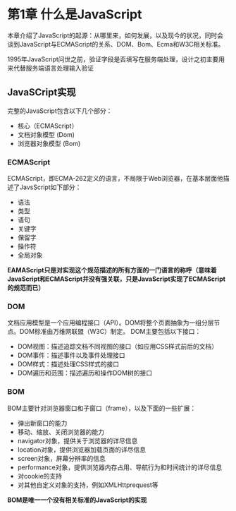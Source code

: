 # 第1章 什么是JavaScript

本章介绍了JavaScript的起源：从哪里来，如何发展，以及现今的状况，同时会谈到JavaScript与ECMAScript的关系、DOM、Bom、Ecma和W3C相关标准。

1995年JavaScript问世之前，验证字段是否填写在服务端处理，设计之初主要用来代替服务端语言处理输入验证

## JavaSCript实现

完整的JavaScript包含以下几个部分：

+ 核心（ECMAScript）
+ 文档对象模型 (Dom)
+ 浏览器对象模型 (Bom)

### ECMAScript

ECMAScript，即ECMA-262定义的语言，不局限于Web浏览器，在基本层面他描述了JavsScript如下部分：

+ 语法
+ 类型
+ 语句
+ 关键字
+ 保留字
+ 操作符
+ 全局对象

**__EAMAScript只是对实现这个规范描述的所有方面的一门语言的称呼（意味着JavaScript和ECMAScript并没有强关联，只是JavaScript实现了ECMAScript的规范而已）__**

### DOM

文档应用模型是一个应用编程接口（API）。DOM将整个页面抽象为一组分层节点。DOM标准由万维网联盟（W3C）制定。
DOM主要包括以下接口：

+ DOM视图：描述追踪文档不同视图的接口（如应用CSS样式前后的文档）
+ DOM事件：描述事件以及事件处理接口
+ DOM样式：描述处理CSS样式的接口
+ DOM遍历和范围：描述遍历和操作DOM树的接口

### BOM

BOM主要针对浏览器窗口和子窗口（frame），以及下面的一些扩展：

+ 弹出新窗口的能力
+ 移动、缩放、关闭浏览器的能力
+ navigator对象，提供关于浏览器的详尽信息
+ location对象，提供浏览器加载页面的详尽信息
+ screen对象，屏幕分辨率的信息
+ performance对象，提供浏览器内存占用、导航行为和时间统计的详尽信息
+ 对cookie的支持
+ 对其他自定义对象的支持，例如XMLHttprequest等

**BOM是唯一一个没有相关标准的JavaScript的实现**
